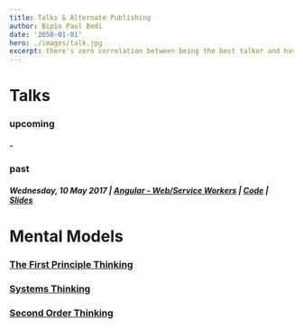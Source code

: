 ```yaml
---
title: Talks & Alternate Publishing 
author: Bipin Paul Bedi
date: '2050-01-01'
hero: ./images/talk.jpg
excerpt: there's zero correlation between being the best talker and having the best ideas
---
```


# Talks 

### upcoming

##### -

### past

##### Wednesday, 10 May 2017 | <a href="https://www.meetup.com/en-AU/ng-sydney/events/239565060/">Angular - Web/Service Workers</a> | <a href="https://github.com/bipinpaulbedi/angular-meetup">Code</a> | <a href="https://www.slideshare.net/BipinPaulBedi/implementing-web-workers-service-workers-in-angular">Slides</a>

# Mental Models

### <a href="https://brainfuel.substack.com/p/the-first-principle-thinking">The First Principle Thinking</a>

### <a href="https://brainfuel.substack.com/p/systems-thinking">Systems Thinking</a>

### <a href="https://brainfuel.substack.com/p/second-order-thinking">Second Order Thinking</a>